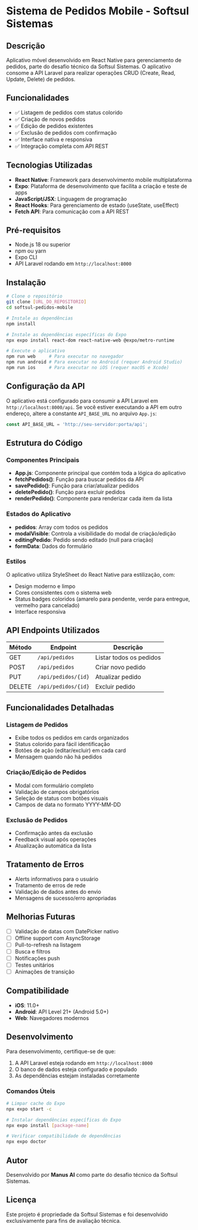 # Sistema de Pedidos Mobile - Softsul Sistemas

## Descrição

Aplicativo móvel desenvolvido em React Native para gerenciamento de pedidos, parte do desafio técnico da Softsul Sistemas. O aplicativo consome a API Laravel para realizar operações CRUD (Create, Read, Update, Delete) de pedidos.

## Funcionalidades

- ✅ Listagem de pedidos com status colorido
- ✅ Criação de novos pedidos
- ✅ Edição de pedidos existentes
- ✅ Exclusão de pedidos com confirmação
- ✅ Interface nativa e responsiva
- ✅ Integração completa com API REST

## Tecnologias Utilizadas

- **React Native**: Framework para desenvolvimento mobile multiplataforma
- **Expo**: Plataforma de desenvolvimento que facilita a criação e teste de apps
- **JavaScript/JSX**: Linguagem de programação
- **React Hooks**: Para gerenciamento de estado (useState, useEffect)
- **Fetch API**: Para comunicação com a API REST

## Pré-requisitos

- Node.js 18 ou superior
- npm ou yarn
- Expo CLI
- API Laravel rodando em `http://localhost:8000`

## Instalação

```bash
# Clone o repositório
git clone [URL_DO_REPOSITORIO]
cd softsul-pedidos-mobile

# Instale as dependências
npm install

# Instale as dependências específicas do Expo
npx expo install react-dom react-native-web @expo/metro-runtime

# Execute o aplicativo
npm run web     # Para executar no navegador
npm run android # Para executar no Android (requer Android Studio)
npm run ios     # Para executar no iOS (requer macOS e Xcode)
```

## Configuração da API

O aplicativo está configurado para consumir a API Laravel em `http://localhost:8000/api`. Se você estiver executando a API em outro endereço, altere a constante `API_BASE_URL` no arquivo `App.js`:

```javascript
const API_BASE_URL = 'http://seu-servidor:porta/api';
```

## Estrutura do Código

### Componentes Principais

- **App.js**: Componente principal que contém toda a lógica do aplicativo
- **fetchPedidos()**: Função para buscar pedidos da API
- **savePedido()**: Função para criar/atualizar pedidos
- **deletePedido()**: Função para excluir pedidos
- **renderPedido()**: Componente para renderizar cada item da lista

### Estados do Aplicativo

- **pedidos**: Array com todos os pedidos
- **modalVisible**: Controla a visibilidade do modal de criação/edição
- **editingPedido**: Pedido sendo editado (null para criação)
- **formData**: Dados do formulário

### Estilos

O aplicativo utiliza StyleSheet do React Native para estilização, com:
- Design moderno e limpo
- Cores consistentes com o sistema web
- Status badges coloridos (amarelo para pendente, verde para entregue, vermelho para cancelado)
- Interface responsiva

## API Endpoints Utilizados

| Método | Endpoint | Descrição |
|--------|----------|-----------|
| GET | `/api/pedidos` | Listar todos os pedidos |
| POST | `/api/pedidos` | Criar novo pedido |
| PUT | `/api/pedidos/{id}` | Atualizar pedido |
| DELETE | `/api/pedidos/{id}` | Excluir pedido |

## Funcionalidades Detalhadas

### Listagem de Pedidos
- Exibe todos os pedidos em cards organizados
- Status colorido para fácil identificação
- Botões de ação (editar/excluir) em cada card
- Mensagem quando não há pedidos

### Criação/Edição de Pedidos
- Modal com formulário completo
- Validação de campos obrigatórios
- Seleção de status com botões visuais
- Campos de data no formato YYYY-MM-DD

### Exclusão de Pedidos
- Confirmação antes da exclusão
- Feedback visual após operações
- Atualização automática da lista

## Tratamento de Erros

- Alerts informativos para o usuário
- Tratamento de erros de rede
- Validação de dados antes do envio
- Mensagens de sucesso/erro apropriadas

## Melhorias Futuras

- [ ] Validação de datas com DatePicker nativo
- [ ] Offline support com AsyncStorage
- [ ] Pull-to-refresh na listagem
- [ ] Busca e filtros
- [ ] Notificações push
- [ ] Testes unitários
- [ ] Animações de transição

## Compatibilidade

- **iOS**: 11.0+
- **Android**: API Level 21+ (Android 5.0+)
- **Web**: Navegadores modernos

## Desenvolvimento

Para desenvolvimento, certifique-se de que:

1. A API Laravel esteja rodando em `http://localhost:8000`
2. O banco de dados esteja configurado e populado
3. As dependências estejam instaladas corretamente

### Comandos Úteis

```bash
# Limpar cache do Expo
npx expo start -c

# Instalar dependências específicas do Expo
npx expo install [package-name]

# Verificar compatibilidade de dependências
npx expo doctor
```

## Autor

Desenvolvido por **Manus AI** como parte do desafio técnico da Softsul Sistemas.

## Licença

Este projeto é propriedade da Softsul Sistemas e foi desenvolvido exclusivamente para fins de avaliação técnica.

